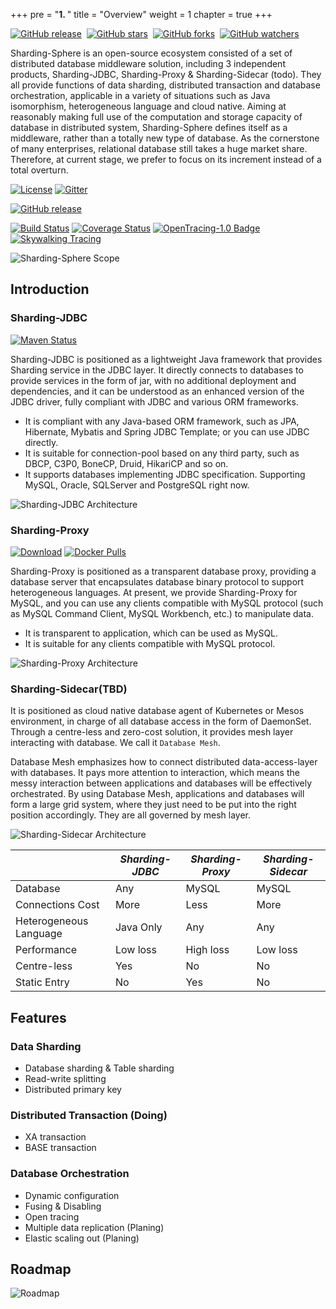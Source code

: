 +++
pre = "<b>1. </b>"
title = "Overview"
weight = 1
chapter = true
+++

[![GitHub release](https://img.shields.io/github/release/sharding-sphere/sharding-sphere.svg?style=social&label=Release)](https://github.com/sharding-sphere/sharding-sphere/releases)&nbsp;
[![GitHub stars](https://img.shields.io/github/stars/sharding-sphere/sharding-sphere.svg?style=social&label=Star)](https://github.com/sharding-sphere/sharding-sphere/stargazers)&nbsp;
[![GitHub forks](https://img.shields.io/github/forks/sharding-sphere/sharding-sphere.svg?style=social&label=Fork)](https://github.com/sharding-sphere/sharding-sphere/fork)&nbsp;
[![GitHub watchers](https://img.shields.io/github/watchers/sharding-sphere/sharding-sphere.svg?style=social&label=Watch)](https://github.com/sharding-sphere/sharding-sphere/watchers)

Sharding-Sphere is an open-source ecosystem consisted of a set of distributed database middleware solution, including 3 independent products, Sharding-JDBC, Sharding-Proxy & Sharding-Sidecar (todo). They all provide functions of data sharding, distributed transaction and database orchestration, applicable in a variety of situations such as Java isomorphism, heterogeneous language and cloud native.
Aiming at reasonably making full use of the computation and storage capacity of database in distributed system, Sharding-Sphere defines itself as a middleware, rather than a totally new type of database. As the cornerstone of many enterprises, relational database still takes a huge market share. Therefore, at current stage, we prefer to focus on its increment instead of a total overturn.

[![License](https://img.shields.io/badge/license-Apache%202-4EB1BA.svg)](https://www.apache.org/licenses/LICENSE-2.0.html)
[![Gitter](https://badges.gitter.im/shardingsphere/shardingsphere.svg)](https://gitter.im/shardingsphere/Lobby)

[![GitHub release](https://img.shields.io/github/release/sharding-sphere/sharding-sphere.svg)](https://github.com/sharding-sphere/sharding-sphere/releases)

[![Build Status](https://api.travis-ci.org/sharding-sphere/sharding-sphere.png?branch=master)](https://travis-ci.org/sharding-sphere/sharding-sphere)
[![Coverage Status](https://coveralls.io/repos/github/sharding-sphere/sharding-sphere/badge.svg?branch=dev)](https://coveralls.io/github/sharding-sphere/sharding-sphere?branch=dev)
[![OpenTracing-1.0 Badge](https://img.shields.io/badge/OpenTracing--1.0-enabled-blue.svg)](http://opentracing.io)
[![Skywalking Tracing](https://img.shields.io/badge/Skywalking%20Tracing-enable-brightgreen.svg)](https://github.com/OpenSkywalking/skywalking)

![Sharding-Sphere Scope](http://ovfotjrsi.bkt.clouddn.com/sharding-sphere-scope_en.png)

## Introduction

### Sharding-JDBC

[![Maven Status](https://maven-badges.herokuapp.com/maven-central/io.shardingsphere/sharding-jdbc/badge.svg)](https://mvnrepository.com/artifact/io.shardingsphere/sharding-jdbc)

Sharding-JDBC is positioned as a lightweight Java framework that provides Sharding service in the JDBC layer. 
It directly connects to databases to provide services in the form of jar, with no additional deployment and dependencies, and it can be understood as an enhanced version of the JDBC driver, fully compliant with JDBC and various ORM frameworks.

* It is compliant with any Java-based ORM framework, such as JPA, Hibernate, Mybatis and Spring JDBC Template; or you can use JDBC directly.
* It is suitable for connection-pool based on any third party, such as DBCP, C3P0, BoneCP, Druid, HikariCP and so on.
* It supports databases implementing JDBC specification. Supporting MySQL, Oracle, SQLServer and PostgreSQL right now.

![Sharding-JDBC Architecture](http://ovfotjrsi.bkt.clouddn.com/sharding-jdbc-brief.png)

### Sharding-Proxy

[![Download](https://img.shields.io/badge/release-download-orange.svg)](https://github.com/sharding-sphere/sharding-sphere-doc/raw/master/dist/sharding-proxy-3.0.0.M4.tar.gz)
[![Docker Pulls](https://img.shields.io/docker/pulls/shardingsphere/sharding-proxy.svg)](https://store.docker.com/community/images/shardingsphere/sharding-proxy)

Sharding-Proxy is positioned as a transparent database proxy, providing a database server that encapsulates database binary protocol to support heterogeneous languages. 
At present, we provide Sharding-Proxy for MySQL, and you can use any clients compatible with MySQL protocol (such as MySQL Command Client, MySQL Workbench, etc.) to manipulate data.

* It is transparent to application, which can be used as MySQL.
* It is suitable for any clients compatible with MySQL protocol.

![Sharding-Proxy Architecture](http://ovfotjrsi.bkt.clouddn.com/sharding-proxy-brief_v2.png)

### Sharding-Sidecar(TBD)

It is positioned as cloud native database agent of Kubernetes or Mesos environment, in charge of all database access in the form of DaemonSet. 
Through a centre-less and zero-cost solution, it provides mesh layer interacting with database. We call it `Database Mesh`.

Database Mesh emphasizes how to connect distributed data-access-layer with databases. It pays more attention to interaction, which means the messy interaction between applications and databases will be effectively orchestrated. 
By using Database Mesh, applications and databases will form a large grid system, where they just need to be put into the right position accordingly. They are all governed by mesh layer.

![Sharding-Sidecar Architecture](http://ovfotjrsi.bkt.clouddn.com/sharding-sidecar-brief_v2.png)

|                        | *Sharding-JDBC* | *Sharding-Proxy* | *Sharding-Sidecar* |
| ---------------------- | --------------- | ---------------- | ------------------ |
| Database               | Any             | MySQL            | MySQL              |
| Connections Cost       | More            | Less             | More               |
| Heterogeneous Language | Java Only       | Any              | Any                |
| Performance            | Low loss        | High loss        | Low loss           |
| Centre-less            | Yes             | No               | No                 |
| Static Entry           | No              | Yes              | No                 |

## Features

### Data Sharding

* Database sharding & Table sharding
* Read-write splitting
* Distributed primary key

### Distributed Transaction (Doing)

* XA transaction
* BASE transaction

### Database Orchestration

* Dynamic configuration
* Fusing & Disabling
* Open tracing
* Multiple data replication (Planing)
* Elastic scaling out (Planing)

## Roadmap

![Roadmap](http://ovfotjrsi.bkt.clouddn.com/roadmap_en_v2.png)
